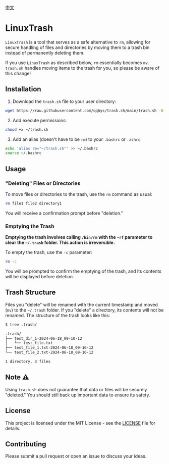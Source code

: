 [中文](./README.zh-CN.md)

# LinuxTrash
`LinuxTrash` is a tool that serves as a safe alternative to `rm`, allowing for secure handling of files and directories by moving them to a trash bin instead of permanently deleting them.

If you use `LinuxTrash` as described below, `rm` essentially becomes `mv`. `trash.sh` handles moving items to the trash for you, so please be aware of this change!

## Installation

1. Download the `trash.sh` file to your user directory:
```bash
wget https://raw.githubusercontent.com/qqAys/trash.sh/main/trash.sh -O ~/trash.sh
```

2. Add execute permissions:
```bash
chmod +x ~/trash.sh
```

3. Add an alias (doesn't have to be `rm`) to your `.bashrc` or `.zshrc`:
```bash
echo 'alias rm="~/trash.sh"' >> ~/.bashrc
source ~/.bashrc
```

## Usage
### "Deleting" Files or Directories
To move files or directories to the trash, use the `rm` command as usual:

```bash
rm file1 file2 directory1
```

You will receive a confirmation prompt before "deletion."


### Emptying the Trash

**Emptying the trash involves calling `/bin/rm` with the `-rf` parameter to clear the `~/.trash` folder. This action is irreversible.**

To empty the trash, use the `-c` parameter:

```bash
rm -c
```
You will be prompted to confirm the emptying of the trash, and its contents will be displayed before deletion.

## Trash Structure
Files you "delete" will be renamed with the current timestamp and moved (`mv`) to the `~/.trash` folder. If you "delete" a directory, its contents will not be renamed. The structure of the trash looks like this:

```bash
$ tree .trash/

.trash/
├── test_dir_1-2024-06-18_09-10-12
│   └── test_file.txt
├── test_file_1.txt-2024-06-18_09-10-12
└── test_file_2.txt-2024-06-18_09-10-12

1 directory, 3 files
```

## Note ⚠️
Using `trash.sh` does not guarantee that data or files will be securely "deleted." You should still back up important data to ensure its safety.

## License
This project is licensed under the MIT License - see the [LICENSE](./LICENSE) file for details.

## Contributing
Please submit a pull request or open an issue to discuss your ideas.
